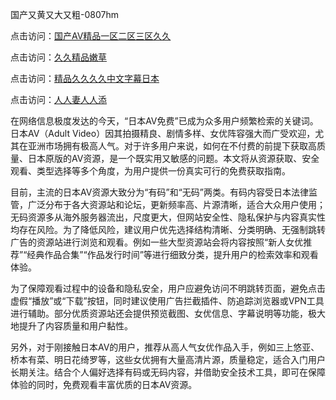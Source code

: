 国产又黄又大又粗-0807hm

点击访问：<a href="https://bered.pages.dev/">国产AⅤ精品一区二区三区久久</a>

点击访问：<a href="https://vassv.pages.dev/">久久精品嫩草</a>

点击访问：<a href="https://heiliaoxqkkct.pages.dev">精品久久久久中文字幕日本</a>

点击访问：<a href="https://cfad.pages.dev/">人人妻人人添</a>


在网络信息极度发达的今天，“日本AV免费”已成为众多用户频繁检索的关键词。日本AV（Adult Video）因其拍摄精良、剧情多样、女优阵容强大而广受欢迎，尤其在亚洲市场拥有极高人气。对于许多用户来说，如何在不付费的前提下获取高质量、日本原版的AV资源，是一个既实用又敏感的问题。本文将从资源获取、安全观看、类型选择等多个角度，为用户提供一份真实可行的免费获取指南。

目前，主流的日本AV资源大致分为“有码”和“无码”两类。有码内容受日本法律监管，广泛分布于各大资源站和论坛，更新频率高、片源清晰，适合大众用户使用；无码资源多从海外服务器流出，尺度更大，但网站安全性、隐私保护与内容真实性均存在风险。为了降低风险，建议用户优先选择结构清晰、分类明确、无强制跳转广告的资源站进行浏览和观看。例如一些大型资源站会将内容按照“新人女优推荐”“经典作品合集”“作品发行时间”等进行细致分类，提升用户的检索效率和观看体验。

为了保障观看过程中的设备和隐私安全，用户应避免访问不明跳转页面，避免点击虚假“播放”或“下载”按钮，同时建议使用广告拦截插件、防追踪浏览器或VPN工具进行辅助。部分优质资源站还会提供预览截图、女优信息、字幕说明等功能，极大地提升了内容质量和用户黏性。

另外，对于刚接触日本AV的用户，推荐从高人气女优作品入手，例如三上悠亚、桥本有菜、明日花绮罗等，这些女优拥有大量高清片源，质量稳定，适合入门用户长期关注。结合个人偏好选择有码或无码内容，并借助安全技术工具，即可在保障体验的同时，免费观看丰富优质的日本AV资源。


<span style="display:none;">[Canonical link]( ）</span>
